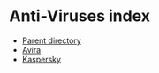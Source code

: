 # Anti-Viruses index
- [Parent directory](https://vichingo455.github.io/ProgramDatabase)
- [Avira](https://vichingo455.github.io/ProgramDatabase/Anti-Virus/Avira.zip)
- [Kaspersky](https://vichingo455.github.io/ProgramDatabase/Anti-Virus/Kaspersky.zip)
